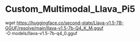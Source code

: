 # Custom_Multimodal_Llava_Pi5

wget https://huggingface.co/second-state/Llava-v1.5-7B-GGUF/resolve/main/llava-v1.5-7b-Q4_K_M.gguf \
     -O models/llava-v1.5-7b-q4_0.gguf
